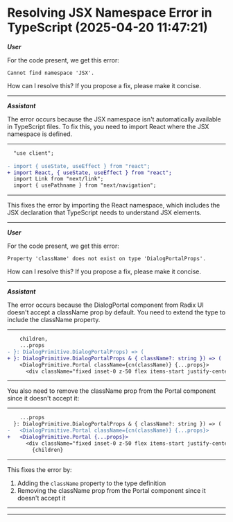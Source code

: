 <!-- Generated by SpecStory -->

# Resolving JSX Namespace Error in TypeScript (2025-04-20 11:47:21)

_**User**_

For the code present, we get this error:
```
Cannot find namespace 'JSX'.
```
How can I resolve this? If you propose a fix, please make it concise.

---

_**Assistant**_

The error occurs because the JSX namespace isn't automatically available in TypeScript files. To fix this, you need to import React where the JSX namespace is defined.

---

```diff
  "use client";
  
- import { useState, useEffect } from "react";
+ import React, { useState, useEffect } from "react";
  import Link from "next/link";
  import { usePathname } from "next/navigation";
```

---

This fixes the error by importing the React namespace, which includes the JSX declaration that TypeScript needs to understand JSX elements.

---

_**User**_

For the code present, we get this error:
```
Property 'className' does not exist on type 'DialogPortalProps'.
```
How can I resolve this? If you propose a fix, please make it concise.

---

_**Assistant**_

The error occurs because the DialogPortal component from Radix UI doesn't accept a className prop by default. You need to extend the type to include the className property.

---

```diff
    children,
    ...props
- }: DialogPrimitive.DialogPortalProps) => (
+ }: DialogPrimitive.DialogPortalProps & { className?: string }) => (
    <DialogPrimitive.Portal className={cn(className)} {...props}>
      <div className="fixed inset-0 z-50 flex items-start justify-center sm:items-center">
```

---

You also need to remove the className prop from the Portal component since it doesn't accept it:

---

```diff
    ...props
  }: DialogPrimitive.DialogPortalProps & { className?: string }) => (
-   <DialogPrimitive.Portal className={cn(className)} {...props}>
+   <DialogPrimitive.Portal {...props}>
      <div className="fixed inset-0 z-50 flex items-start justify-center sm:items-center">
        {children}
```

---

This fixes the error by:
1. Adding the `className` property to the type definition
2. Removing the className prop from the Portal component since it doesn't accept it

---



---

